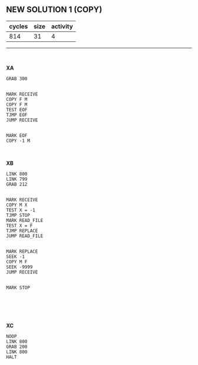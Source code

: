 ## NEW SOLUTION 1 (COPY)

| cycles | size | activity |
| ------ | ---- | -------- |
| 814 | 31 | 4 |
<hr>
<br>

**XA**

```
GRAB 300


MARK RECEIVE
COPY F M
COPY F M
TEST EOF
TJMP EOF
JUMP RECEIVE


MARK EOF
COPY -1 M
```

<br>

**XB**

```
LINK 800
LINK 799
GRAB 212


MARK RECEIVE
COPY M X
TEST X = -1
TJMP STOP
MARK READ_FILE
TEST X = F
TJMP REPLACE
JUMP READ_FILE


MARK REPLACE
SEEK -1
COPY M F
SEEK -9999
JUMP RECEIVE


MARK STOP




```

<br>

**XC**

```
NOOP
LINK 800
GRAB 200
LINK 800
HALT
```
